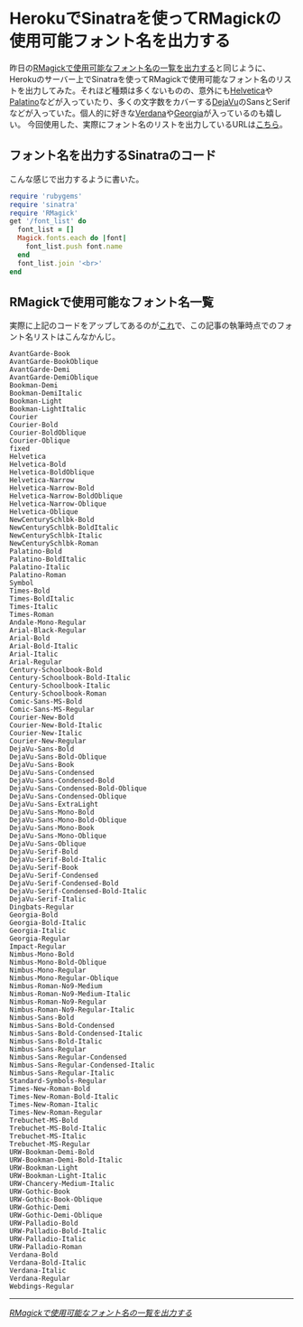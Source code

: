 # <span>HerokuでSinatraを使って</span><span>RMagickの使用可能フォント名を出力する</span>

昨日の[RMagickで使用可能なフォント名の一覧を出力する](/2011/04/11/ruby-rmagick-output-font-name-list)と同じように、Herokuのサーバー上でSinatraを使ってRMagickで使用可能なフォント名のリストを出力してみた。それほど種類は多くないものの、意外にも[Helvetica](http://ja.wikipedia.org/wiki/%E3%83%98%E3%83%AB%E3%83%99%E3%83%81%E3%82%AB)や[Palatino](http://ja.wikipedia.org/wiki/%E3%83%91%E3%83%A9%E3%83%86%E3%82%A3%E3%83%BC%E3%83%8E_(%E6%9B%B8%E4%BD%93))などが入っていたり、多くの文字数をカバーする[DejaVu](http://ja.wikipedia.org/wiki/DejaVu%E3%83%95%E3%82%A9%E3%83%B3%E3%83%88)のSansとSerifなどが入っていた。個人的に好きな[Verdana](http://ja.wikipedia.org/wiki/Verdana)や[Georgia](http://en.wikipedia.org/wiki/Georgia_(typeface))が入っているのも嬉しい。
今回使用した、実際にフォント名のリストを出力しているURLは[こちら](http://heroku-hello-world.heroku.com/font_list)。
<!-- READMORE -->


## フォント名を出力するSinatraのコード

こんな感じで出力するように書いた。

~~~ ruby
require 'rubygems'
require 'sinatra'
require 'RMagick'
get '/font_list' do
  font_list = []
  Magick.fonts.each do |font|
    font_list.push font.name
  end
  font_list.join '<br>'
end
~~~


## RMagickで使用可能なフォント名一覧
実際に上記のコードをアップしてあるのが[これ](http://heroku-hello-world.heroku.com/font_list)で、この記事の執筆時点でのフォント名リストはこんなかんじ。

<!-- ~~~ text -->
~~~
AvantGarde-Book
AvantGarde-BookOblique
AvantGarde-Demi
AvantGarde-DemiOblique
Bookman-Demi
Bookman-DemiItalic
Bookman-Light
Bookman-LightItalic
Courier
Courier-Bold
Courier-BoldOblique
Courier-Oblique
fixed
Helvetica
Helvetica-Bold
Helvetica-BoldOblique
Helvetica-Narrow
Helvetica-Narrow-Bold
Helvetica-Narrow-BoldOblique
Helvetica-Narrow-Oblique
Helvetica-Oblique
NewCenturySchlbk-Bold
NewCenturySchlbk-BoldItalic
NewCenturySchlbk-Italic
NewCenturySchlbk-Roman
Palatino-Bold
Palatino-BoldItalic
Palatino-Italic
Palatino-Roman
Symbol
Times-Bold
Times-BoldItalic
Times-Italic
Times-Roman
Andale-Mono-Regular
Arial-Black-Regular
Arial-Bold
Arial-Bold-Italic
Arial-Italic
Arial-Regular
Century-Schoolbook-Bold
Century-Schoolbook-Bold-Italic
Century-Schoolbook-Italic
Century-Schoolbook-Roman
Comic-Sans-MS-Bold
Comic-Sans-MS-Regular
Courier-New-Bold
Courier-New-Bold-Italic
Courier-New-Italic
Courier-New-Regular
DejaVu-Sans-Bold
DejaVu-Sans-Bold-Oblique
DejaVu-Sans-Book
DejaVu-Sans-Condensed
DejaVu-Sans-Condensed-Bold
DejaVu-Sans-Condensed-Bold-Oblique
DejaVu-Sans-Condensed-Oblique
DejaVu-Sans-ExtraLight
DejaVu-Sans-Mono-Bold
DejaVu-Sans-Mono-Bold-Oblique
DejaVu-Sans-Mono-Book
DejaVu-Sans-Mono-Oblique
DejaVu-Sans-Oblique
DejaVu-Serif-Bold
DejaVu-Serif-Bold-Italic
DejaVu-Serif-Book
DejaVu-Serif-Condensed
DejaVu-Serif-Condensed-Bold
DejaVu-Serif-Condensed-Bold-Italic
DejaVu-Serif-Italic
Dingbats-Regular
Georgia-Bold
Georgia-Bold-Italic
Georgia-Italic
Georgia-Regular
Impact-Regular
Nimbus-Mono-Bold
Nimbus-Mono-Bold-Oblique
Nimbus-Mono-Regular
Nimbus-Mono-Regular-Oblique
Nimbus-Roman-No9-Medium
Nimbus-Roman-No9-Medium-Italic
Nimbus-Roman-No9-Regular
Nimbus-Roman-No9-Regular-Italic
Nimbus-Sans-Bold
Nimbus-Sans-Bold-Condensed
Nimbus-Sans-Bold-Condensed-Italic
Nimbus-Sans-Bold-Italic
Nimbus-Sans-Regular
Nimbus-Sans-Regular-Condensed
Nimbus-Sans-Regular-Condensed-Italic
Nimbus-Sans-Regular-Italic
Standard-Symbols-Regular
Times-New-Roman-Bold
Times-New-Roman-Bold-Italic
Times-New-Roman-Italic
Times-New-Roman-Regular
Trebuchet-MS-Bold
Trebuchet-MS-Bold-Italic
Trebuchet-MS-Italic
Trebuchet-MS-Regular
URW-Bookman-Demi-Bold
URW-Bookman-Demi-Bold-Italic
URW-Bookman-Light
URW-Bookman-Light-Italic
URW-Chancery-Medium-Italic
URW-Gothic-Book
URW-Gothic-Book-Oblique
URW-Gothic-Demi
URW-Gothic-Demi-Oblique
URW-Palladio-Bold
URW-Palladio-Bold-Italic
URW-Palladio-Italic
URW-Palladio-Roman
Verdana-Bold
Verdana-Bold-Italic
Verdana-Italic
Verdana-Regular
Webdings-Regular
~~~

---

<cite>[RMagickで使用可能なフォント名の一覧を出力する](/2011/04/11/ruby-rmagick-output-font-name-list)</cite>
